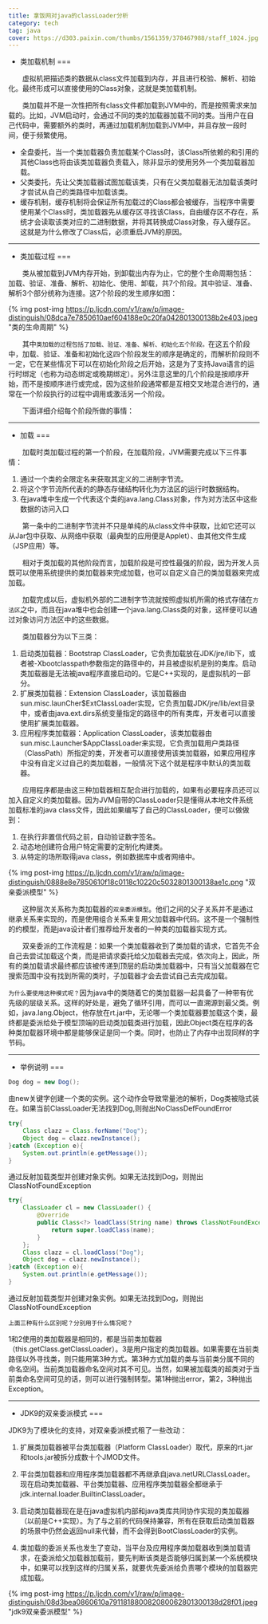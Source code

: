 ```yaml
---
title: 拿饭网对java的classLoader分析
category: tech
tag: java
cover: https://d303.paixin.com/thumbs/1561359/378467988/staff_1024.jpg
---
```


 * 类加载机制
===

　　虚拟机把描述类的数据从class文件加载到内存，并且进行校验、解析、初始化。最终形成可以直接使用的Class对象，这就是类加载机制。

　　类加载并不是一次性把所有class文件都加载到JVM中的，而是按照需求来加载的。比如，JVM启动时，会通过不同的类的加载器加载不同的类。当用户在自己代码中，需要额外的类时，再通过加载机制加载到JVM中，并且存放一段时间，便于频繁使用。

* 全盘委托，当一个类加载器负责加载某个Class时，该Class所依赖的和引用的其他Class也将由该类加载器负责载入，除非显示的使用另外一个类加载器加载。
* 父类委托，先让父类加载器试图加载该类，只有在父类加载器无法加载该类时才尝试从自己的类路径中加载该类。
* 缓存机制，缓存机制将会保证所有加载过的Class都会被缓存，当程序中需要使用某个Class时，类加载器先从缓存区寻找该Class，自由缓存区不存在，系统才会读取该类对应的二进制数据，并将其转换成Class对象，存入缓存区。这就是为什么修改了Class后，必须重启JVM的原因。

-------

 * 类加载过程
===

　　类从被加载到JVM内存开始，到卸载出内存为止，它的整个生命周期包括：加载、验证、准备、解析、初始化、使用、卸载，共7个阶段。其中验证、准备、解析3个部分统称为连接。这7个阶段的发生顺序如图：

{% img post-img https://p.ljcdn.com/v1/raw/p/image-distinguish/08dca7e7850610aef604188e0c20fa042801300138b2e403.jpeg "类的生命周期" %}

　　其中`类加载的过程包括了加载、验证、准备、解析、初始化五个阶段。`在这五个阶段中，加载、验证、准备和初始化这四个阶段发生的顺序是确定的，而解析阶段则不一定，它在某些情况下可以在初始化阶段之后开始，这是为了支持Java语言的运行时绑定（也称为动态绑定或晚期绑定）。另外注意这里的几个阶段是按顺序开始，而不是按顺序进行或完成，因为这些阶段通常都是互相交叉地混合进行的，通常在一个阶段执行的过程中调用或激活另一个阶段。

　　下面详细介绍每个阶段所做的事情：

-------

 * 加载
===

　　加载时类加载过程的第一个阶段，在加载阶段，JVM需要完成以下三件事情：

1. 通过一个类的全限定名来获取其定义的二进制字节流。
2. 将这个字节流所代表的的静态存储结构转化为方法区的运行时数据结构。
3. 在java堆中生成一个代表这个类的java.lang.Class对象，作为对方法区中这些数据的访问入口

　　第一条中的二进制字节流并不只是单纯的从class文件中获取，比如它还可以从Jar包中获取、从网络中获取（最典型的应用便是Applet）、由其他文件生成（JSP应用）等。

　　相对于类加载的其他阶段而言，加载阶段是可控性最强的阶段，因为开发人员既可以使用系统提供的类加载器来完成加载，也可以自定义自己的类加载器来完成加载。

　　加载完成以后，虚拟机外部的二进制字节流就按照虚拟机所需的格式存储在`方法区`之中，而且在java堆中也会创建一个java.lang.Class类的对象，这样便可以通过对象访问方法区中的这些数据。

　　类加载器分为以下三类：

1. 启动类加载器：Bootstrap ClassLoader，它负责加载放在JDK/jre/lib下，或者被-Xbootclasspath参数指定的路径中的，并且被虚拟机是别的类库。启动类加载器是无法被java程序直接启动的。它是C++实现的，是虚拟机的一部分。
2. 扩展类加载器：Extension ClassLoader，该加载器由sun.misc.launCher$ExtClassLoader实现，它负责加载JDK/jre/lib/ext目录中，或者由java.ext.dirs系统变量指定的路径中的所有类库，开发者可以直接使用扩展类加载器。
3. 应用程序类加载器：Application ClassLoader，该类加载器由sun.misc.Launcher$AppClassLoader来实现，它负责加载用户类路径（ClassPath）所指定的类，开发者可以直接使用该类加载器，如果应用程序中没有自定义过自己的类加载器，一般情况下这个就是程序中默认的类加载器。

　　应用程序都是由这三种加载器相互配合进行加载的，如果有必要程序员还可以加入自定义的类加载器。因为JVM自带的ClassLoader只是懂得从本地文件系统加载标准的java class文件，因此如果编写了自己的ClassLoader，便可以做做到：

1. 在执行非置信代码之前，自动验证数字签名。
2. 动态地创建符合用户特定需要的定制化构建类。
3. 从特定的场所取得java class，例如数据库中或者网络中。

{% img post-img https://p.ljcdn.com/v1/raw/p/image-distinguish/0888e8e7850610f18c0118c10220c5032801300138ae1c.png "双亲委派模型" %}

　　这种层次关系称为类加载器的`双亲委派模型`。他们之间的父子关系并不是通过继承关系来实现的，而是使用组合关系来复用父加载器中代码。这不是一个强制性的约模型，而是java设计者们推荐给开发者的一种类的加载器实现方式。

　　双亲委派的工作流程是：如果一个类加载器收到了类加载的请求，它首先不会自己去尝试加载这个类，而是把请求委托给父加载器去完成，依次向上，因此，所有的类加载请求最终都应该被传递到顶层的启动类加载器中，只有当父加载器在它搜索范围中没有找到所需的类时，子加载器才会去尝试自己去完成加载。

`为什么要使用这种模式呢？`因为java中的类随着它的类加载器一起具备了一种带有优先级的层级关系。这样的好处是，避免了循环引用，而可以一直溯源到最父类。例如，java.lang.Object，他存放在rt.jar中，无论哪一个类加载器要加载这个类，最终都是委派给处于模型顶端的启动类加载类进行加载，因此Object类在程序的各种类加载器环境中都是能够保证是同一个类。同时，也防止了内存中出现同样的字节码。

-------

 * 举例说明
===


```java
Dog dog = new Dog();
```

由new关键字创建一个类的实例。这个动作会导致常量池的解析，Dog类被隐式装在。如果当前ClassLoader无法找到Dog,则抛出NoClassDefFoundError


```java
try{
    Class clazz = Class.forName("Dog");
    Object dog = clazz.newInstance();
}catch (Exception e){
    System.out.println(e.getMessage());
}
```

通过反射加载类型并创建对象实例。如果无法找到Dog，则抛出ClassNotFoundException


```java
try{
    ClassLoader cl = new ClassLoader() {
        @Override
        public Class<?> loadClass(String name) throws ClassNotFoundException {
            return super.loadClass(name);
        }
    };
    Class clazz = cl.loadClass("Dog");
    Object dog = clazz.newInstance();
}catch (Exception e){
    System.out.println(e.getMessage());
}
```

通过反射加载类型并创建对象实例。如果无法找到Dog，则抛出ClassNotFoundException

`上面三种有什么区别呢？分别用于什么情况呢？`

1和2使用的类加载器是相同的，都是当前类加载器（this.getClass.getClassLoader）。3是用户指定的类加载器。如果需要在当前类路径以外寻找类，则只能用第3种方式。第3种方式加载的类与当前类分属不同的命名空间。当前类加载器命名空间对其不可见。当然，如果被加载类的超类对于当前类命名空间可见的话，则可以进行强制转型。第1种抛出error，第2，3种抛出Exception。

-------

 * JDK9的双亲委派模式
===

JDK9为了模块化的支持，对双亲委派模式租了一些改动：

1. 扩展类加载器被平台类加载器（Platform ClassLoader）取代，原来的rt.jar和tools.jar被拆分成数十个JMOD文件。
2. 平台类加载器和应用程序类加载器都不再继承自java.netURLClassLoader。现在启动类加载器、平台类加载器、应用程序类加载器全都继承于jdk.internal.loader.BuiltinClassLoader。

3. 启动类加载器现在是在java虚拟机内部和java类库共同协作实现的类加载器（以前是C++实现）。为了与之前的代码保持兼容，所有在获取启动类加载器的场景中仍然会返回null来代替，而不会得到BootClassLoader的实例。
4. 类加载的委派关系也发生了变动，当平台及应用程序类加载器收到类加载请求，在委派给父加载器加载前，要先判断该类是否能够归属到某一个系统模块中，如果可以找到这样的归属关系，就要优先委派给负责哪个模块的加载器完成加载。

{% img post-img https://p.ljcdn.com/v1/raw/p/image-distinguish/08d3bea0860610a791181880082080062801300138d28f01.jpeg "jdk9双亲委派模型" %}